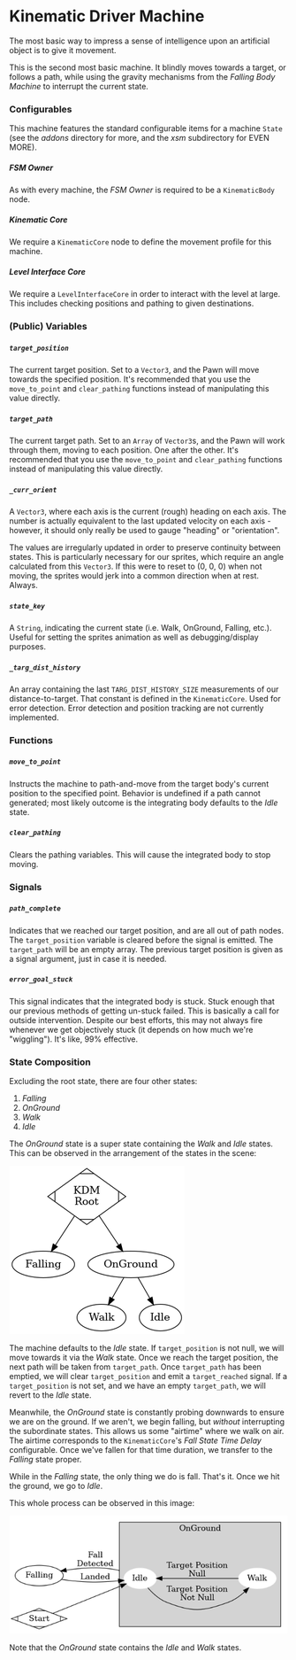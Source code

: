 # Kinematic Driver Machine
The most basic way to impress a sense of intelligence upon an artificial object is to give it movement.

This is the second most basic machine. It blindly moves towards a target, or follows a path, while using the gravity mechanisms from the *Falling Body Machine* to interrupt the current state.

### Configurables
This machine features the standard configurable items for a machine `State` (see the *addons* directory for more, and the *xsm* subdirectory for EVEN MORE).

##### FSM Owner
As with every machine, the *FSM Owner* is required to be a `KinematicBody` node.

##### Kinematic Core
We require a `KinematicCore` node to define the movement profile for this machine.

##### Level Interface Core
We require a `LevelInterfaceCore` in order to interact with the level at large. This includes checking positions and pathing to given destinations.

### (Public) Variables
##### `target_position`
The current target position. Set to a `Vector3`, and the Pawn will move towards the specified position. It's recommended that you use the `move_to_point` and `clear_pathing` functions instead of manipulating this value directly.

##### `target_path`
The current target path. Set to an `Array` of `Vector3`s, and the Pawn will work through them, moving to each position. One after the other. It's recommended that you use the `move_to_point` and `clear_pathing` functions instead of manipulating this value directly.

##### `_curr_orient`
A `Vector3`, where each axis is the current (rough) heading on each axis. The number is actually equivalent to the last updated velocity on each axis - however, it should only really be used to gauge "heading" or "orientation".

The values are irregularly updated in order to preserve continuity between states. This is particularly necessary for our sprites, which require an angle calculated from this `Vector3`. If this were to reset to (0, 0, 0) when not moving, the sprites would jerk into a common direction when at rest. Always.

##### `state_key`
A `String`, indicating the current state (i.e. Walk, OnGround, Falling, etc.). Useful for setting the sprites animation as well as debugging/display purposes.

##### `_targ_dist_history`
An array containing the last `TARG_DIST_HISTORY_SIZE` measurements of our distance-to-target. That constant is defined in the `KinematicCore`. Used for error detection. Error detection and position tracking are not currently implemented.

### Functions
##### `move_to_point`
Instructs the machine to path-and-move from the target body's current position to the specified point. Behavior is undefined if a path cannot generated; most likely outcome is the integrating body defaults to the *Idle* state.

##### `clear_pathing`
Clears the pathing variables. This will cause the integrated body to stop moving.

### Signals
##### `path_complete`
Indicates that we reached our target position, and are all out of path nodes. The `target_position` variable is cleared before the signal is emitted. The `target_path` will be an empty array. The previous target position is given as a signal argument, just in case it is needed.

##### `error_goal_stuck`
This signal indicates that the integrated body is stuck. Stuck enough that our previous methods of getting un-stuck failed. This is basically a call for outside intervention. Despite our best efforts, this may not always fire whenever we get objectively stuck (it depends on how much we're "wiggling"). It's like, 99% effective.

### State Composition
Excluding the root state, there are four other states: 

1. *Falling*
1. *OnGround*
1. *Walk*
1. *Idle*

The *OnGround* state is a super state containing the *Walk* and *Idle* states. This can be observed in the arrangement of the states in the scene:

![Image](./doc_images/KDM.hierarchy.png "KDM Tree")

The machine defaults to the *Idle* state. If `target_position` is not null, we will move towards it via the *Walk* state. Once we reach the target position, the next path will be taken from `target_path`. Once `target_path` has been emptied, we will clear `target_position` and emit a `target_reached` signal. If a `target_position` is not set, and we have an empty `target_path`, we will revert to the *Idle* state.

Meanwhile, the *OnGround* state is constantly probing downwards to ensure we are on the ground. If we aren't, we begin falling, but *without* interrupting the subordinate states. This allows us some "airtime" where we walk on air. The airtime corresponds to the `KinematicCore`'s *Fall State Time Delay* configurable. Once we've fallen for that time duration, we transfer to the *Falling* state proper.

While in the *Falling* state, the only thing we do is fall. That's it. Once we hit the ground, we go to *Idle*.

This whole process can be observed in this image:

![Image](./doc_images/KDM.flow.png "KDM Tree")

Note that the *OnGround* state contains the *Idle* and *Walk* states.
